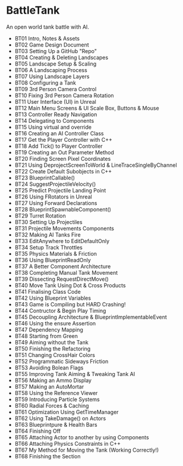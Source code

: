 ﻿# BattleTank
An open world tank battle with AI.

* BT01 Intro, Notes & Assets
* BT02 Game Design Document
* BT03 Setting Up a GitHub "Repo"
* BT04 Creating & Deleting Landscapes
* BT05 Landscape Setup & Scaling
* BT06 A Landscaping Process
* BT07 Using Landscape Layers
* BT08 Configuring a Tank
* BT09 3rd Person Camera Control
* BT10 Fixing 3rd Person Camera Rotation
* BT11 User Interface (UI) in Unreal
* BT12 Main Menu Screens & UI Scale Box, Buttons & Mouse
* BT13 Controller Ready Navigation
* BT14 Delegating to Components
* BT15 Using virtual and override
* BT16 Creating an AI Controller Class
* BT17 Get the Player Controller with C++
* BT18 Add Tick() to Player Controller
* BT19 Creating an Out Parameter Method
* BT20 Finding Screen Pixel Coordinates
* BT21 Using DeprojectScreenToWorld & LineTraceSingleByChannel
* BT22 Create Default Subobjects in C++
* BT23 BlueprintCallable()
* BT24 SuggestProjectileVelocity()
* BT25 Predict Projectile Landing Point
* BT26 Using FRotators in Unreal
* BT27 Using Forward Declarations
* BT28 BlueprintSpawnableComponent()
* BT29 Turret Rotation
* BT30 Setting Up Projectiles
* BT31 Projectile Movements Components
* BT32 Making AI Tanks Fire
* BT33 EditAnywhere to EditDefaultOnly
* BT34 Setup Track Throttles
* BT35 Physics Materials & Friction
* BT36 Using BlueprintReadOnly
* BT37 A Better Component Architecture
* BT38 Completing Manual Tank Movement
* BT39 Dissecting RequestDirectMove()
* BT40 Move Tank Using Dot & Cross Products
* BT41 Finalising Class Code
* BT42 Using Blueprint Variables
* BT43 Game is Compiling but HARD Crashing!
* BT44 Contructor & Begin Play Timing
* BT45 Decoupling Architecture & BlueprintImplementableEvent
* BT46 Using the ensure Assertion
* BT47 Dependency Mapping
* BT48 Starting from Green
* BT49 Aiming without the Tank
* BT50 Finishing the Refactoring
* BT51 Changing CrossHair Colors
* BT52 Programmatic Sideways Friction
* BT53 Avoiding Bolean Flags
* BT55 Improving Tank Aiming & Tweaking Tank AI
* BT56 Making an Ammo Display
* BT57 Making an AutoMortar
* BT58 Using the Reference Viewer
* BT59 Introducing Particle Systems
* BT60 Radial Forces & Caching
* BT61 Optimization Using GetTimeManager
* BT62 Using TakeDamage() on Actors
* BT63 Blueprintpure & Health Bars
* BT64 Finishing Off
* BT65 Attaching Actor to another by using Components
* BT66 Attaching Physics Constraints in C++
* BT67 My Method for Moving the Tank (Working Correctly!)
* BT68 Finishing the Section
